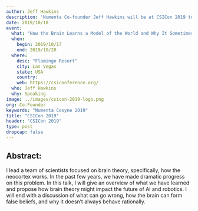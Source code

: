 ```yaml
---
author: Jeff Hawkins
description: 'Numenta Co-founder Jeff Hawkins will be at CSICon 2019 to give a talk, titled "How the Brain Learns a Model of the World and Why It Sometimes Gets It Wrong." CSICon is an annual skeptical conference hosted by the Committee for Skeptical Inquiry'
date: 2019/10/18
event:
  what: "How the Brain Learns a Model of the World and Why It Sometimes Gets It Wrong"
  when:
    begin: 2019/10/17
    end: 2019/10/20
  where:
    desc: "Flamingo Resort"
    city: Las Vegas
    state: USA
    country:
    web: https://csiconference.org/
  who: Jeff Hawkins
  why: Speaking
image: ../images/csicon-2019-logo.png
org: Co-Founder
keywords: "Numenta Cosyne 2019"
title: "CSICon 2019"
header: "CSICon 2019"
type: post
dropcap: false
---
```


## Abstract:

I lead a team of scientists focused on brain theory, specifically, how the neocortex works. In the past few years, we have made dramatic progress on this problem. In this talk, I will give an overview of what we have learned and propose how brain theory might impact the future of AI and robotics. I will end with a discussion of what can go wrong, how the brain can form false beliefs, and why it doesn’t always behave rationally.
